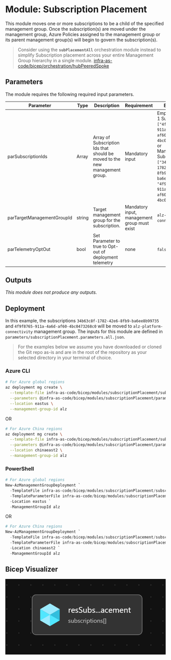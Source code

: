 # Module:  Subscription Placement

This module moves one or more subscriptions to be a child of the specified management group. Once the subscription(s) are moved under the management group, Azure Policies assigned to the management group or its parent management group(s) will begin to govern the subscription(s).

> Consider using the **`subPlacementAll`** orchestration module instead to simplify Subscription placement across your entire Management Group hierarchy in a single module. [infra-as-code/bicep/orchestration/hubPeeredSpoke](https://github.com/Azure/ALZ-Bicep/tree/main/infra-as-code/bicep/orchestration/subPlacementAll)

## Parameters

The module requires the following required input parameters.

 | Parameter                  | Type            | Description                                                                 | Requirement                                  | Example                                                                                                                                                                                        |
 | -------------------------- | --------------- | --------------------------------------------------------------------------- | -------------------------------------------- | ---------------------------------------------------------------------------------------------------------------------------------------------------------------------------------------------- |
 | parSubscriptionIds         | Array | Array of Subscription Ids that should be moved to the new management group. | Mandatory input                              | Empty: `[]` or <br />1 Subscription: `["4f9f8765-911a-4a6d-af60-4bc0473268c0"]` or<br />Many Subscriptions: `["34b63c8f-1782-42e6-8fb9-ba6ee8b99735", "4f9f8765-911a-4a6d-af60-4bc0473268c0"]` |
 | parTargetManagementGroupId | string          | Target management group for the subscription.                               | Mandatory input, management group must exist | `alz-platform-connectivity`                                                                                                                                                                    |
 | parTelemetryOptOut         | bool            | Set Parameter to true to Opt-out of deployment telemetry                    | none                                         | `false`                                                                                                                                                                                        |

## Outputs
*This module does not produce any outputs.*

## Deployment

In this example, the subscriptions `34b63c8f-1782-42e6-8fb9-ba6ee8b99735` and `4f9f8765-911a-4a6d-af60-4bc0473268c0` will be moved to `alz-platform-connectivity` management group.  The inputs for this module are defined in `parameters/subscriptionPlacement.parameters.all.json`.

> For the  examples below we assume you have downloaded or cloned the Git repo as-is and are in the root of the repository as your selected directory in your terminal of choice.

### Azure CLI
```bash
# For Azure global regions
az deployment mg create \
  --template-file infra-as-code/bicep/modules/subscriptionPlacement/subscriptionPlacement.bicep \
  --parameters @infra-as-code/bicep/modules/subscriptionPlacement/parameters/subscriptionPlacement.parameters.all.json \
  --location eastus \
  --management-group-id alz
```
OR
```bash
# For Azure China regions
az deployment mg create \
  --template-file infra-as-code/bicep/modules/subscriptionPlacement/subscriptionPlacement.bicep \
  --parameters @infra-as-code/bicep/modules/subscriptionPlacement/parameters/subscriptionPlacement.parameters.all.json \
  --location chinaeast2 \
  --management-group-id alz
```

### PowerShell

```powershell
# For Azure global regions
New-AzManagementGroupDeployment `
  -TemplateFile infra-as-code/bicep/modules/subscriptionPlacement/subscriptionPlacement.bicep `
  -TemplateParameterFile infra-as-code/bicep/modules/subscriptionPlacement/parameters/subscriptionPlacement.parameters.all.json `
  -Location eastus `
  -ManagementGroupId alz
```
OR
```powershell
# For Azure China regions
New-AzManagementGroupDeployment `
  -TemplateFile infra-as-code/bicep/modules/subscriptionPlacement/subscriptionPlacement.bicep `
  -TemplateParameterFile infra-as-code/bicep/modules/subscriptionPlacement/parameters/subscriptionPlacement.parameters.all.json `
  -Location chinaeast2 `
  -ManagementGroupId alz
```

## Bicep Visualizer

![Bicep Visualizer](media/bicepVisualizer.png "Bicep Visualizer")
